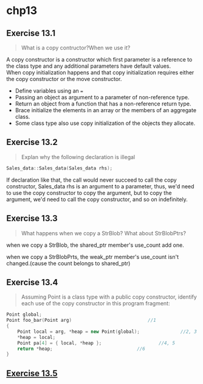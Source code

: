 chp13
=
Exercise 13.1
-
>What is a copy contructor?When we use it?<br>

A copy constructor is a constructor which first parameter is a reference to the class type and any additional parameters have default values.<br>
When copy initialization happens and that copy initialization requires either the copy constructor or the move constructor.<br>
* Define variables using an `=`
* Passing an object as argument to a parameter of non-reference type.
* Return an object from a function that has a non-reference return type.
* Brace initialize the elements in an array or the members of an aggregate class.
* Some class type also use copy initialization of the objects they allocate.

Exercise 13.2
-
>Explan why the following declaration is illegal
```cpp
Sales_data::Sales_data(Sales_data rhs);
```
If declaration like that, the call would never succeed to call the copy constructor, Sales_data rhs is an argument to a parameter, thus, we'd need to use the copy constructor to copy the argument, but to copy the argument, we'd need to call the copy constructor, and so on indefinitely.

Exercise 13.3
-
>What happens when we copy a StrBlob? What about StrBlobPtrs?

when we copy a StrBlob, the shared_ptr member's use_count add one.

when we copy a StrBlobPrts, the weak_ptr member's use_count isn't changed.(cause the count belongs to shared_ptr)

Exercise 13.4
-
>Assuming Point is a class type with a public copy constructor, identify each use of the copy constructor in this program fragment:

```cpp
Point global;
Point foo_bar(Point arg)							//1
{
	Point local = arg, *heap = new Point(global);				//2, 3
	*heap = local;									
	Point pa[4] = { local, *heap };						//4, 5
	return *heap;								//6
}
```
[Exercise 13.5](https://github.com/yzs997/c-primer/blob/master/chp13/ex_13_05.h)
-







